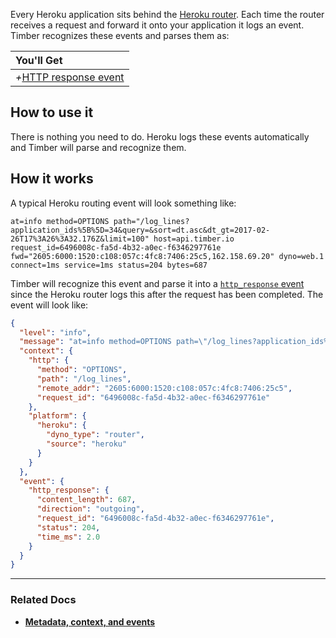 Every Heroku application sits behind the [Heroku router](https://devcenter.heroku.com/articles/http-routing). Each time the router receives a request and forward it onto your application it logs an event. Timber recognizes these events and parses them as:

|You'll Get|
|:------|
|<i>+</i>[HTTP response event](/timber-concepts/log-event-json-schema/events/http-response-event)|


## How to use it

There is nothing you need to do. Heroku logs these events automatically and Timber will parse and recognize them.


## How it works

A typical Heroku routing event will look something like:

```
at=info method=OPTIONS path="/log_lines?application_ids%5B%5D=34&query=&sort=dt.asc&dt_gt=2017-02-26T17%3A26%3A32.176Z&limit=100" host=api.timber.io request_id=6496008c-fa5d-4b32-a0ec-f6346297761e fwd="2605:6000:1520:c108:057c:4fc8:7406:25c5,162.158.69.20" dyno=web.1 connect=1ms service=1ms status=204 bytes=687
```

Timber will recognize this event and parse it into a [`http_response` event](/timber-concepts/log-event-json-schema/events/http-response-event) since the Heroku router logs this after the request has been completed. The event will look like:

```json
{
  "level": "info",
  "message": "at=info method=OPTIONS path=\"/log_lines?application_ids%5B%5D=34&query=&sort=dt.asc&dt_gt=2017-02-26T17%3A26%3A32.176Z&limit=100\" host=api.timber.io request_id=6496008c-fa5d-4b32-a0ec-f6346297761e fwd=\"2605:6000:1520:c108:057c:4fc8:7406:25c5,162.158.69.20\" dyno=web.1 connect=1ms service=1ms status=204 bytes=687",
  "context": {
    "http": {
      "method": "OPTIONS",
      "path": "/log_lines",
      "remote_addr": "2605:6000:1520:c108:057c:4fc8:7406:25c5",
      "request_id": "6496008c-fa5d-4b32-a0ec-f6346297761e"
    },
    "platform": {
      "heroku": {
        "dyno_type": "router",
        "source": "heroku"
      }
    }
  },
  "event": {
    "http_response": {
      "content_length": 687,
      "direction": "outgoing",
      "request_id": "6496008c-fa5d-4b32-a0ec-f6346297761e",
      "status": 204,
      "time_ms": 2.0
    }
  }
}
```

---

### Related Docs

* [**Metadata, context, and events**](/timber-concepts/metadata-context-and-events)
